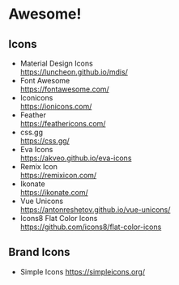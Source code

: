 # Awesome!

## Icons

- Material Design Icons  
  https://luncheon.github.io/mdis/
- Font Awesome  
  https://fontawesome.com/
- Iconicons  
  https://ionicons.com/
- Feather  
  https://feathericons.com/
- css.gg  
  https://css.gg/
- Eva Icons  
  https://akveo.github.io/eva-icons
- Remix Icon  
  https://remixicon.com/
- Ikonate  
  https://ikonate.com/
- Vue Unicons  
  https://antonreshetov.github.io/vue-unicons/
- Icons8 Flat Color Icons  
  https://github.com/icons8/flat-color-icons  

## Brand Icons

- Simple Icons
  https://simpleicons.org/  


